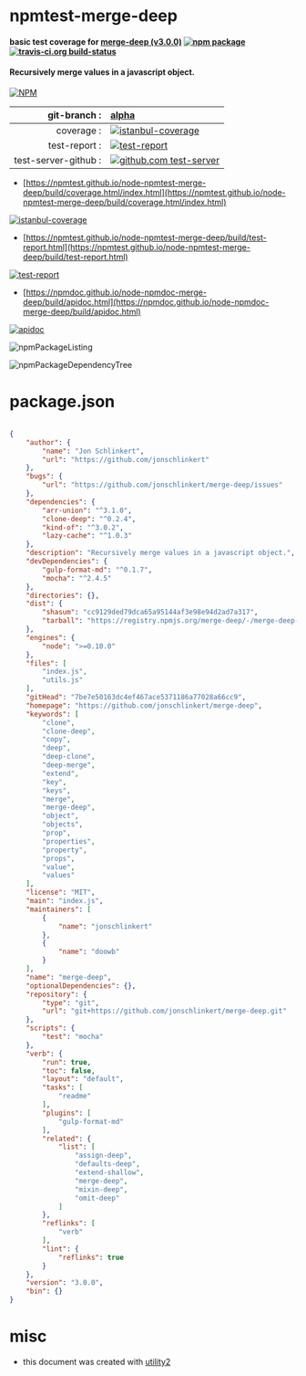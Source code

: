 # npmtest-merge-deep

#### basic test coverage for  [merge-deep (v3.0.0)](https://github.com/jonschlinkert/merge-deep)  [![npm package](https://img.shields.io/npm/v/npmtest-merge-deep.svg?style=flat-square)](https://www.npmjs.org/package/npmtest-merge-deep) [![travis-ci.org build-status](https://api.travis-ci.org/npmtest/node-npmtest-merge-deep.svg)](https://travis-ci.org/npmtest/node-npmtest-merge-deep)

#### Recursively merge values in a javascript object.

[![NPM](https://nodei.co/npm/merge-deep.png?downloads=true&downloadRank=true&stars=true)](https://www.npmjs.com/package/merge-deep)

| git-branch : | [alpha](https://github.com/npmtest/node-npmtest-merge-deep/tree/alpha)|
|--:|:--|
| coverage : | [![istanbul-coverage](https://npmtest.github.io/node-npmtest-merge-deep/build/coverage.badge.svg)](https://npmtest.github.io/node-npmtest-merge-deep/build/coverage.html/index.html)|
| test-report : | [![test-report](https://npmtest.github.io/node-npmtest-merge-deep/build/test-report.badge.svg)](https://npmtest.github.io/node-npmtest-merge-deep/build/test-report.html)|
| test-server-github : | [![github.com test-server](https://npmtest.github.io/node-npmtest-merge-deep/GitHub-Mark-32px.png)](https://npmtest.github.io/node-npmtest-merge-deep/build/app/index.html) | | build-artifacts : | [![build-artifacts](https://npmtest.github.io/node-npmtest-merge-deep/glyphicons_144_folder_open.png)](https://github.com/npmtest/node-npmtest-merge-deep/tree/gh-pages/build)|

- [https://npmtest.github.io/node-npmtest-merge-deep/build/coverage.html/index.html](https://npmtest.github.io/node-npmtest-merge-deep/build/coverage.html/index.html)

[![istanbul-coverage](https://npmtest.github.io/node-npmtest-merge-deep/build/screenCapture.buildCi.browser.%252Ftmp%252Fbuild%252Fcoverage.lib.html.png)](https://npmtest.github.io/node-npmtest-merge-deep/build/coverage.html/index.html)

- [https://npmtest.github.io/node-npmtest-merge-deep/build/test-report.html](https://npmtest.github.io/node-npmtest-merge-deep/build/test-report.html)

[![test-report](https://npmtest.github.io/node-npmtest-merge-deep/build/screenCapture.buildCi.browser.%252Ftmp%252Fbuild%252Ftest-report.html.png)](https://npmtest.github.io/node-npmtest-merge-deep/build/test-report.html)

- [https://npmdoc.github.io/node-npmdoc-merge-deep/build/apidoc.html](https://npmdoc.github.io/node-npmdoc-merge-deep/build/apidoc.html)

[![apidoc](https://npmdoc.github.io/node-npmdoc-merge-deep/build/screenCapture.buildCi.browser.%252Ftmp%252Fbuild%252Fapidoc.html.png)](https://npmdoc.github.io/node-npmdoc-merge-deep/build/apidoc.html)

![npmPackageListing](https://npmtest.github.io/node-npmtest-merge-deep/build/screenCapture.npmPackageListing.svg)

![npmPackageDependencyTree](https://npmtest.github.io/node-npmtest-merge-deep/build/screenCapture.npmPackageDependencyTree.svg)



# package.json

```json

{
    "author": {
        "name": "Jon Schlinkert",
        "url": "https://github.com/jonschlinkert"
    },
    "bugs": {
        "url": "https://github.com/jonschlinkert/merge-deep/issues"
    },
    "dependencies": {
        "arr-union": "^3.1.0",
        "clone-deep": "^0.2.4",
        "kind-of": "^3.0.2",
        "lazy-cache": "^1.0.3"
    },
    "description": "Recursively merge values in a javascript object.",
    "devDependencies": {
        "gulp-format-md": "^0.1.7",
        "mocha": "^2.4.5"
    },
    "directories": {},
    "dist": {
        "shasum": "cc9129ded79dca65a95144af3e98e94d2ad7a317",
        "tarball": "https://registry.npmjs.org/merge-deep/-/merge-deep-3.0.0.tgz"
    },
    "engines": {
        "node": ">=0.10.0"
    },
    "files": [
        "index.js",
        "utils.js"
    ],
    "gitHead": "7be7e50163dc4ef467ace5371186a77028a66cc9",
    "homepage": "https://github.com/jonschlinkert/merge-deep",
    "keywords": [
        "clone",
        "clone-deep",
        "copy",
        "deep",
        "deep-clone",
        "deep-merge",
        "extend",
        "key",
        "keys",
        "merge",
        "merge-deep",
        "object",
        "objects",
        "prop",
        "properties",
        "property",
        "props",
        "value",
        "values"
    ],
    "license": "MIT",
    "main": "index.js",
    "maintainers": [
        {
            "name": "jonschlinkert"
        },
        {
            "name": "doowb"
        }
    ],
    "name": "merge-deep",
    "optionalDependencies": {},
    "repository": {
        "type": "git",
        "url": "git+https://github.com/jonschlinkert/merge-deep.git"
    },
    "scripts": {
        "test": "mocha"
    },
    "verb": {
        "run": true,
        "toc": false,
        "layout": "default",
        "tasks": [
            "readme"
        ],
        "plugins": [
            "gulp-format-md"
        ],
        "related": {
            "list": [
                "assign-deep",
                "defaults-deep",
                "extend-shallow",
                "merge-deep",
                "mixin-deep",
                "omit-deep"
            ]
        },
        "reflinks": [
            "verb"
        ],
        "lint": {
            "reflinks": true
        }
    },
    "version": "3.0.0",
    "bin": {}
}
```



# misc
- this document was created with [utility2](https://github.com/kaizhu256/node-utility2)
